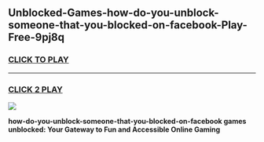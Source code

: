 
## Unblocked-Games-how-do-you-unblock-someone-that-you-blocked-on-facebook-Play-Free-9pj8q
<h3>
<a href="https://premium76.site?title=how-do-you-unblock-someone-that-you-blocked-on-facebook&ref=20M">CLICK TO PLAY</a></h3>
<hr>

<h3>
<a href="https://premium76.site?title=how-do-you-unblock-someone-that-you-blocked-on-facebook&ref=20M">CLICK 2 PLAY</a>
  
</h3>

<a href="https://premium76.site?title=how-do-you-unblock-someone-that-you-blocked-on-facebook&ref=19M"><img src="https://clearcache.store/games.png"></a>


**how-do-you-unblock-someone-that-you-blocked-on-facebook games unblocked: Your Gateway to Fun and Accessible Online Gaming**
